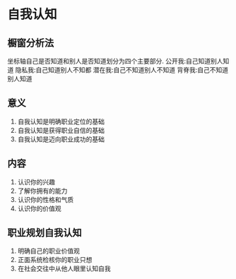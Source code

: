 # 自我认知




## 橱窗分析法
坐标轴自己是否知道和别人是否知道划分为四个主要部分.
公开我:自己知道别人知道
隐私我:自己知道别人不知都
潜在我:自己不知道别人不知道
背脊我:自己不知道别人知道

## 意义

1. 自我认知是明确职业定位的基础
2. 自我认知是获得职业自信的基础
3. 自我认知是迈向职业成功的基础

## 内容

1. 认识你的兴趣
2. 了解你拥有的能力
3. 认识你的性格和气质
4. 认识你的价值观

## 职业规划自我认知

1. 明确自己的职业价值观
2. 正面系统检核你的职业只想
3. 在社会交往中从他人眼里认知自我


